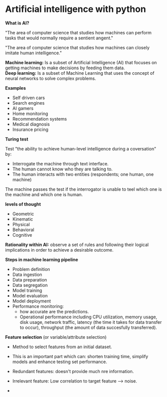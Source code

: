 # Artificial intelligence with python

**What is AI?**

"The area of computer science that studies how machines can perform tasks that would normally require a sentient angent."

"The area of computer science that studies how machines can closely imitate human intelligence."


**Machine learning:** Is a subset of Artificial Intelligence (AI) that focuses on getting machines to make decisions by feeding them data.  
**Deep learning:** Is a subset of Machine Learning that uses the concept of neural networks to solve complex problems.

**Examples**

- Self driven cars  
- Search engines  
- AI gamers  
- Home monitoring  
- Recommendation systems  
- Medical diagnosis  
- Insurance pricing

**Turing test**

Test "the ability to achieve human-level intelligence during a coversation" by:

- Interrogate the machine through text interface.  
- The human cannot know who they are talking to.  
- The human interacts with two entities (respondents; one human, one machine)  

The machine passes the test if the interrogator is unable to teel which one is the machine and which one is human.

**levels of thought**

- Geometric  
- Kinematic  
- Physical  
- Behavioral  
- Cognitive  

**Rationality within AI:** observe a set of rules and following their logical implications in order to achieve a desirable outcome. 

**Steps in machine learning pipeline**

- Problem definition  
- Data ingestion  
- Data preparation  
- Data segregation  
- Model training  
- Model evaluation  
- Model deployment  
- Performance monitoring:  
	- how accurate are the predictions.
	- Operational performance including CPU utilization, memory usage, disk usage, network traffic, latency (the time it takes for data transfer to occur), throughput (the amount of data succesfully transferred).


**Feature selection** (or variable/attribute selection)

- Method to select features from an initial dataset.  
- This is an important part which can: shorten training time, simplify models and enhance testing set performance.

- Redundant features: doesn't provide much nre information.  
- Irrelevant feature: Low correlation to target feature --> noise.



- 

